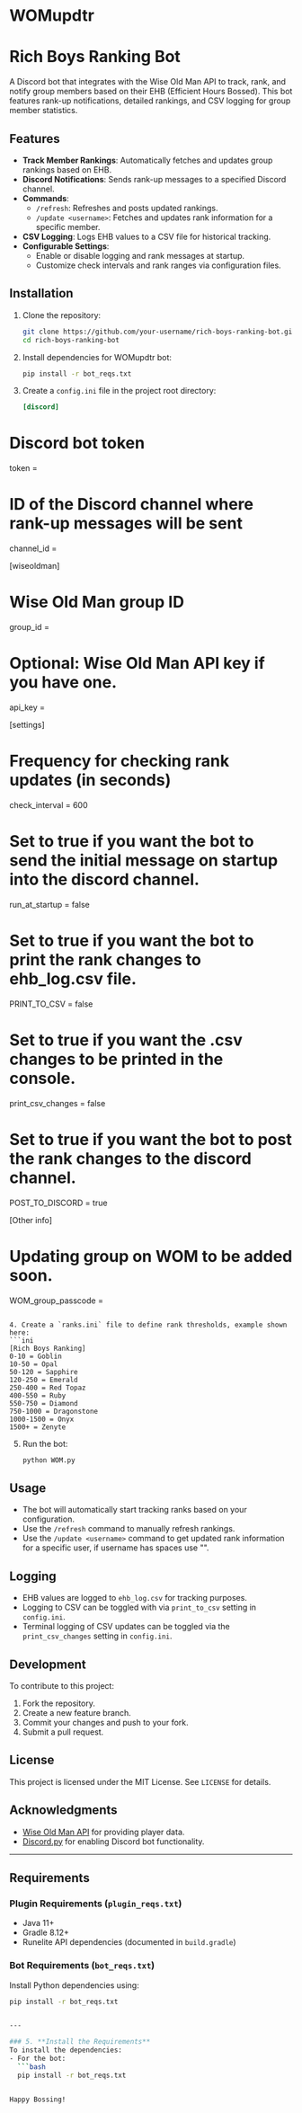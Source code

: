 # WOMupdtr
# Rich Boys Ranking Bot

A Discord bot that integrates with the Wise Old Man API to track, rank, and notify group members based on their EHB (Efficient Hours Bossed). This bot features rank-up notifications, detailed rankings, and CSV logging for group member statistics.

## Features
- **Track Member Rankings**: Automatically fetches and updates group rankings based on EHB.
- **Discord Notifications**: Sends rank-up messages to a specified Discord channel.
- **Commands**:
  - `/refresh`: Refreshes and posts updated rankings.
  - `/update <username>`: Fetches and updates rank information for a specific member.
- **CSV Logging**: Logs EHB values to a CSV file for historical tracking.
- **Configurable Settings**:
  - Enable or disable logging and rank messages at startup.
  - Customize check intervals and rank ranges via configuration files.

## Installation

1. Clone the repository:
   ```bash
   git clone https://github.com/your-username/rich-boys-ranking-bot.git
   cd rich-boys-ranking-bot
   ```

2. Install dependencies for WOMupdtr bot:
   ```bash
   pip install -r bot_reqs.txt
   ```

3. Create a `config.ini` file in the project root directory:
   ```ini
   [discord]
# Discord bot token
token = 

# ID of the Discord channel where rank-up messages will be sent
channel_id = 

[wiseoldman]
# Wise Old Man group ID
group_id = 

# Optional: Wise Old Man API key if you have one.
api_key = 

[settings]
# Frequency for checking rank updates (in seconds)
check_interval = 600

# Set to true if you want the bot to send the initial message on startup into the discord channel.
run_at_startup = false 

# Set to true if you want the bot to print the rank changes to ehb_log.csv file.
PRINT_TO_CSV = false

# Set to true if you want the .csv changes to be printed in the console.
print_csv_changes = false

# Set to true if you want the bot to post the rank changes to the discord channel.
POST_TO_DISCORD = true

[Other info]
# Updating group on WOM to be added soon.
WOM_group_passcode =  
   ```

4. Create a `ranks.ini` file to define rank thresholds, example shown here:
   ```ini
   [Rich Boys Ranking]
   0-10 = Goblin
   10-50 = Opal
   50-120 = Sapphire
   120-250 = Emerald
   250-400 = Red Topaz
   400-550 = Ruby
   550-750 = Diamond
   750-1000 = Dragonstone
   1000-1500 = Onyx
   1500+ = Zenyte
   ```

5. Run the bot:
   ```bash
   python WOM.py
   ```

## Usage
- The bot will automatically start tracking ranks based on your configuration.
- Use the `/refresh` command to manually refresh rankings.
- Use the `/update <username>` command to get updated rank information for a specific user, if username has spaces use "<username>".

## Logging
- EHB values are logged to `ehb_log.csv` for tracking purposes.
- Logging to CSV can be toggled with via `print_to_csv` setting in `config.ini`.
- Terminal logging of CSV updates can be toggled via the `print_csv_changes` setting in `config.ini`.

## Development

To contribute to this project:
1. Fork the repository.
2. Create a new feature branch.
3. Commit your changes and push to your fork.
4. Submit a pull request.

## License
This project is licensed under the MIT License. See `LICENSE` for details.

## Acknowledgments
- [Wise Old Man API](https://wiseoldman.net/) for providing player data.
- [Discord.py](https://discordpy.readthedocs.io/) for enabling Discord bot functionality.

---

## Requirements

### Plugin Requirements (`plugin_reqs.txt`)
- Java 11+
- Gradle 8.12+
- Runelite API dependencies (documented in `build.gradle`)

### Bot Requirements (`bot_reqs.txt`)
Install Python dependencies using:
```bash
pip install -r bot_reqs.txt


---

### 5. **Install the Requirements**
To install the dependencies:
- For the bot:
  ```bash
  pip install -r bot_reqs.txt


Happy Bossing!
